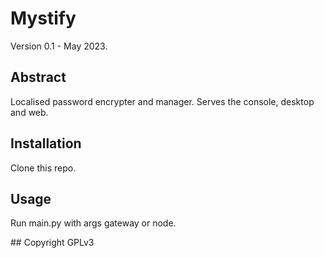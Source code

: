 # Mystify
Version 0.1 - May 2023.

## Abstract
Localised password encrypter and manager. Serves the console, desktop and web.

## Installation
Clone this repo.

## Usage
Run main.py with args gateway or node.

## Copyright
GPLv3